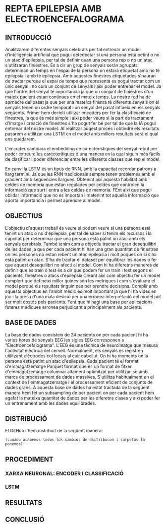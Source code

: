 # REPTA EPILEPSIA AMB ELECTROENCEFALOGRAMA


## INTRODUCCIÓ

Analitzarem diferentes senyals celebrals per tal entrenar un model d'inteligencia artificial que pugui detedectar si una persona està petint o no un atac d'epilepsia, per tal de definir quan una persona rep o no un atac s'utlitzaran finiestres. És a dir un grup de senyals serán agrupats determinan un temps en l'espai de la persona on estarà etiquetat amb no té epilepsia i amb té epilepsia. Amb aquestes finestres etiquetades s'hauran de tractar perque el espai de temps que representa es pogui tractar com un únic senyal i no com un conjunt de senyals i aixì poder entrenar el model. Ja que l'ordre del senyal té importancia ja que un conjunt de finiestres d'un mateix pacient estan continues en el mateix temps. La nostre red ha de aprnedre del pasat ja que per una mateixa finistra té diferents senyals on el senyals tenen un ordre temporal i un senyal del pasat influeix en els senyals següents. Primer hem decidit utlitzar encoders per fer la clasificació de finestres, ja que és més simple i aixì poder veure si la part de tractament d'imatge i creació de finestres s'ha pogut fer bé per tal de que la IA pogui entrenar del nostre model. Al realitzar auqest procés i obtindré els resultats pasarem a utilitzar una LSTM on el model amb millors resultats serà el qual ens quedarem. 

L'encoder cambiara el embedding de carecteristiques del senyal rebut per poder extreure les carecteritiques d'una manera en la qual siguin més fàcils de clasificar i poder diferenciar entre les diferents classes que rep el model.

En canvi la LSTM és un tipus de RNN, amb la capacitat recordar patrons a llarg termini. Ja que les RNN tradicionals sempre tenen problemes amb el gradient amb següencies llargues. Obtenint aixì aquesta habilitat amb celdes de memoria que estan regulades per celdes que controlen la informació que surt i entra a les celdes de memoria. FEnt aixì que pogui oblidar informació que no és importan i matenint tot aquella informació que aporta importancia i permet aprendre al model.

## OBJECTIUS

L'objectiu d'aquest treball és veure si podem veure si una persona està tenint un atac o no d'epilepsia, per tal de saber si tenim els recursos i la capcitat per determinar que una persona està patint un atac amb els senyals cerebrals.
També tenim com a objectiu tractar el gran desequilibri de les dades ja que per cada pacient hi han una gran quantitat de finestres on les persones no estan rebent un atac epilepsia i molt poques on si s'ha esta patint un atac. S'ha de tractar el dataset per equilibrar les dades o fer que aquest desequilibri no afecti al model.
Com hi ha diferetns maneres de definir que és  train o test és a dir que podem fer un train i test segons el pacients, finestres o  atacs d'epilepsia.Creant aixì com objectiu fer un model complert que defineixi millor quines són les metriques i com s'evaluarà el model perquè els resultats tinguin pes per prendre decisions. Complir amb aquests objectius en l'ambit médic és molt important ja que hi ha vides en joc i la presa d'una mala desició per una erronea interpretació del model pot ser molt costós pels pacients. Fent que hi hagi una base per aplicacions futeres médiques erronea perjudicant a principalment als pacients. 


## BASE DE DADES 
La base de dades consisteix de 24 pacients on per cada pacient hi ha varies hores de senyals EEG les sigles EEG corresponen a "Electroencefalograma". L'EEG és una tècnica de neuroimatge que mesura l'activitat elèctrica del cervell. Normalment, els senyals es registren utilitzant elèctrodes col·locats al cuir cabellut. On hi ha moments on la persona està patint un atac d'epilepsia. Cada pacient té el format d'emmagatzematge Parquet format que és un format de fitxer d'emmagatzematge columnar altament optimitzat per utilitzar-se amb marcs de processament de dades massives. S'utilitza habitualment en el context de l'emmagatzematge i el processament eficient de conjunts de dades grans. A aquesta base de dades ha estat tractada de la següent manera hem fet un subsampling de per pacient on per cada pacient hem agafat la mateixa quantitat de dades per les diferetns clases y aixì poder fer un entrenament amb les dades equilibrades.

## DISTRIBUCIÓ

El GitHub l'hem distribuït de la següent manera:

    (cunado acabemos todos los cambios de dsitribucon i carpetas lo ponemos)

## PROCEDIMENT


### XARXA NEURONAL: ENCODER I CLASSIFICACIÓ


### LSTM


## RESULTATS


## CONCLUSIÓ





##
